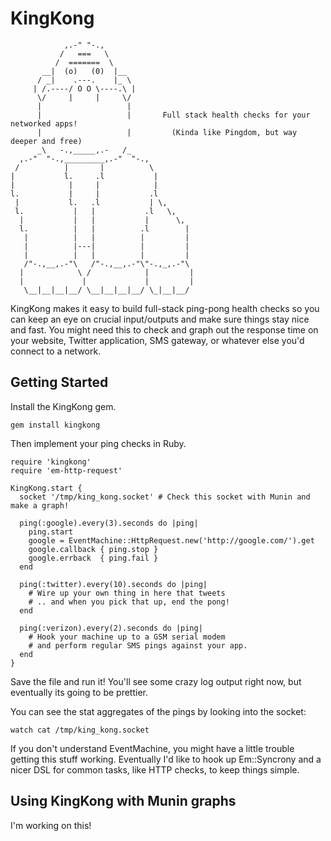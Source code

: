 # KingKong

                ,.-" "-.,
               /   ===   \
              /  =======  \
           __|  (o)   (0)  |__      
          / _|    .---.    |_ \         
         | /.----/ O O \----.\ |       
          \/     |     |     \/        
          |                   |            
          |                   |       Full stack health checks for your networked apps!
          |                   |         (Kinda like Pingdom, but way deeper and free)
          _\   -.,_____,.-   /_         
      ,.-"  "-.,_________,.-"  "-.,
     /          |       |          \  
    |           l.     .l           | 
    |            |     |            |
    l.           |     |           .l             
     |           l.   .l           | \,     
     l.           |   |           .l   \,    
      |           |   |           |      \,  
      l.          |   |          .l        |
       |          |   |          |         |
       |          |---|          |         |
       |          |   |          |         |
       /"-.,__,.-"\   /"-.,__,.-"\"-.,_,.-"\
      |            \ /            |         |
      |             |             |         |
       \__|__|__|__/ \__|__|__|__/ \_|__|__/

KingKong makes it easy to build full-stack ping-pong health checks so you can keep an eye on crucial input/outputs and make sure things stay nice and fast. You might need this to check and graph out the response time on your website, Twitter application, SMS gateway, or whatever else you'd connect to a network.


## Getting Started

Install the KingKong gem.

    gem install kingkong

Then implement your ping checks in Ruby.

    require 'kingkong'
    require 'em-http-request'

    KingKong.start {
      socket '/tmp/king_kong.socket' # Check this socket with Munin and make a graph!

      ping(:google).every(3).seconds do |ping|
        ping.start
        google = EventMachine::HttpRequest.new('http://google.com/').get
        google.callback { ping.stop }
        google.errback  { ping.fail }
      end

      ping(:twitter).every(10).seconds do |ping|
        # Wire up your own thing in here that tweets
        # .. and when you pick that up, end the pong!
      end

      ping(:verizon).every(2).seconds do |ping|
        # Hook your machine up to a GSM serial modem
        # and perform regular SMS pings against your app.
      end
    }

Save the file and run it! You'll see some crazy log output right now, but eventually its going to be prettier.

You can see the stat aggregates of the pings by looking into the socket:

    watch cat /tmp/king_kong.socket

If you don't understand EventMachine, you might have a little trouble getting this stuff working. Eventually I'd like to hook up Em::Syncrony and a nicer DSL for common tasks, like HTTP checks, to keep things simple.

## Using KingKong with Munin graphs

I'm working on this!